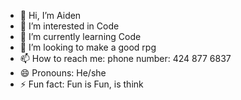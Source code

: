 - 👋 Hi, I’m Aiden
- 👀 I’m interested in Code
- 🌱 I’m currently learning Code
- 💞️ I’m looking to make a good rpg
- 📫 How to reach me: phone number: 424 877 6837
- 😄 Pronouns: He/she
- ⚡ Fun fact: Fun is Fun, is think

<!---
AquaGaming50/AquaGaming50 is a ✨ special ✨ repository because its `README.md` (this file) appears on your GitHub profile
You can click the Preview link to take a look at your changes.
--->

